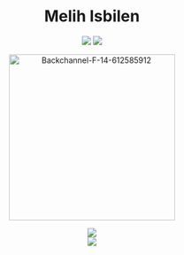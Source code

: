 
<h1 align="center"><b >Melih Isbilen </b></h1>
<p align="center">
<img  src="https://camo.githubusercontent.com/abb97269de2982c379cbc128bba93ba724d8822bfbe082737772bd4feb59cb54/68747470733a2f2f63646e2e7261776769742e636f6d2f73696e647265736f726875732f617765736f6d652f643733303566333864323966656437386661383536353265336136336531353464643865383832392f6d656469612f62616467652e737667"> <img src="https://komarev.com/ghpvc/?username=melihi&color=green" ><br>
</p>
 

<p align="center">
    <img src="https://i.ibb.co/tsx0NkS/Backchannel-F-14-612585912.webp" alt="Backchannel-F-14-612585912"
        height="300">
</p>
 <p align="center">

</p>
<p align="center">
<img src="https://github-readme-stats.vercel.app/api?username=melihi&show_icons=true&theme=radical"><br>
<img src="https://github-readme-stats.vercel.app/api/pin/?username=melihi&repo=Phanteon">
 
</p>
